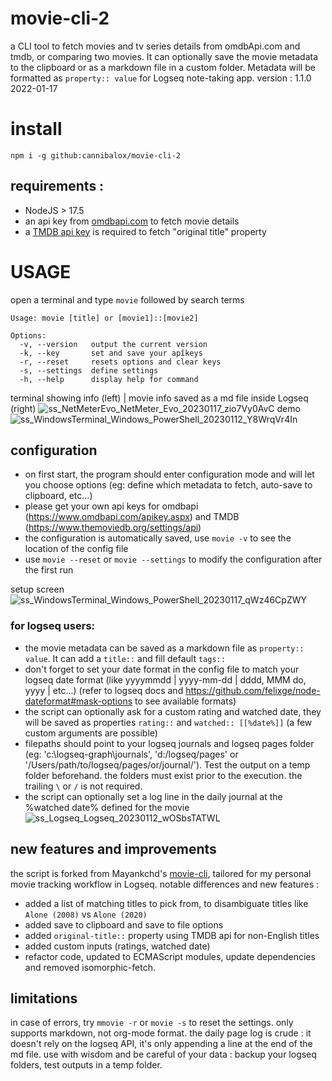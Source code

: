 # movie-cli-2

a CLI tool to fetch movies and tv series details from omdbApi.com and tmdb, or comparing two movies.
It can optionally save the movie metadata to the clipboard or as a markdown file in a custom folder. Metadata will be formatted as `property:: value` for Logseq note-taking app. 
version : 1.1.0 2022-01-17

# install

```
npm i -g github:cannibalox/movie-cli-2
```

## requirements :

- NodeJS > 17.5
- an api key from [omdbapi.com](https://www.omdbapi.com/apikey.aspx) to fetch movie details 
- a [TMDB api key](https://developers.themoviedb.org/) is required to fetch "original title" property
# USAGE

open a terminal and type `movie` followed by search terms 

```
Usage: movie [title] or [movie1]::[movie2]

Options:
  -v, --version   output the current version
  -k, --key       set and save your apîkeys
  -r, --reset     resets options and clear keys
  -s, --settings  define settings
  -h, --help      display help for command

```
terminal showing info (left) | movie info saved as a md file inside Logseq (right)
![ss_NetMeterEvo_NetMeter_Evo_20230117_zio7Vy0AvC](https://user-images.githubusercontent.com/4605693/212810011-f2243e69-4d22-40a8-abd5-429c3d641c08.png)
demo
![ss_WindowsTerminal_Windows_PowerShell_20230112_Y8WrqVr4In](https://user-images.githubusercontent.com/4605693/212810444-6561117e-eff7-4c68-a7b6-ffad06acf6cd.gif)

## configuration

- on first start, the program should enter configuration mode and will let you choose options (eg: define which metadata to fetch, auto-save to clipboard, etc...)
- please get your own api keys for omdbapi (https://www.omdbapi.com/apikey.aspx) and TMDB (https://www.themoviedb.org/settings/api)
- the configuration is automatically saved, use `movie -v` to see the location of the config file
- use `movie --reset` or `movie --settings` to modify the configuration after the first run 

setup screen
![ss_WindowsTerminal_Windows_PowerShell_20230117_qWz46CpZWY](https://user-images.githubusercontent.com/4605693/212809801-627a80a4-b90f-4753-85d6-8bd138411daa.png)

### for logseq users:
  - the movie metadata can be saved as a markdown file as `property:: value`. It can add a `title::` and fill default `tags::`
  - don't forget to set your date format in the config file to match your logseq date format (like yyyymmdd | yyyy-mm-dd | dddd, MMM do, yyyy | etc...)
    (refer to logseq docs and https://github.com/felixge/node-dateformat#mask-options to see available formats)
  - the script can optionally ask for a custom rating and watched date, they will be saved as properties `rating::` and `watched:: [[%date%]]` (a few custom arguments are possible)
  - filepaths should point to your logseq journals and logseq pages folder (eg: 'c:\\logseq-graph\\journals', 'd:/logseq/pages' or '/Users/path/to/logseq/pages/or/journal/'). Test the output on a temp folder beforehand.
    the folders must exist prior to the execution. the trailing `\` or `/` is not required.
  - the script can optionally set a log line in the daily journal at the %watched date% defined for the movie
![ss_Logseq_Logseq_20230112_wOSbsTATWL](https://user-images.githubusercontent.com/4605693/212810237-7d0c28b4-065e-4831-848a-385affa32b32.gif)

## new features and improvements

the script is forked from Mayankchd's [movie-cli](https://github.com/mayankchd/movie/blob/master/cli.js), tailored for my personal movie tracking workflow in Logseq.
notable differences and new features :
- added a list of matching titles to pick from, to disambiguate titles like `Alone (2008)` vs `Alone (2020)` 
- added save to clipboard and save to file options
- added `original-title::` property using TMDB api for non-English titles
- added custom inputs (ratings, watched date)
- refactor code, updated to ECMAScript modules, update dependencies and removed isomorphic-fetch.

## limitations

in case of errors, try `mmovie -r` or `movie -s` to reset the settings.
only supports markdown, not org-mode format.
the daily page log is crude : it doesn't rely on the logseq API, it's only appending a line at the end of the md file. 
use with wisdom and be careful of your data : backup your logseq folders, test outputs in a temp folder. 



